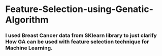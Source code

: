 # Feature-Selection-using-Genatic-Algorithm

### I used Breast Cancer data from SKlearn library to just clarify How GA can be used with feature selection technique for Machine Learning.
